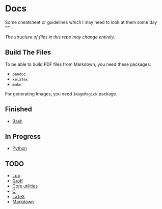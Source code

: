 # Docs

Some cheatsheet or guidelines which I may need to look at them some day ^^' .

*The structure of files in this repo may change entirely*.

## Build The Files

To be able to build PDF files from Markdown, you need these packages:

- `pandoc`
- `xelatex`
- `make`

For generating Images, you need `ImageMagick` package.

## Finished

- [Bash](bash)

## In Progress

- [Python](python)

## TODO

- [Lua](lua)
- [Groff](groff)
- [Core utilities](coreutils)
- [C](c)
- [LaTeX](latex)
- [Markdown](markdown)
